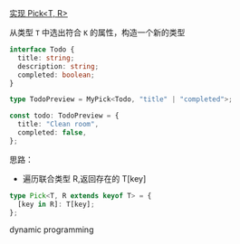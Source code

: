 [实现 Pick<T, R>](https://www.typescriptlang.org/play/?#code/PQKgUABBAsELQUHnagG5wgBQJYGMDWl5yFH4BGAnhAIIB2ALgBYD21FAYgK4QAUAAgIZ0AZuwCUEAMSAA70CqyhPbUMzCSXYYANrTgZqYfOP0RAGRmA7t11RAsHKB-eUAUrhAAGmXAB4AKgBoIAaQB8diIBh-lAgXAGUIQFDFQDt-QBC3e0ccVw8fP2jAfKVAX4DAIAYzCBAQQDm5QG8fQGj1exc-QFo5QEgEwC-FQDJvQAgVe08UwD0dQHIDf0AQ80ACBMAAOUAqOUAG02iSvOz8QGj5QCDNQCx-nLtF2gBnfG1aAFMAJ0E+LA3gxgATRggAb3woWgxaNQ2ALghl2i3tAHNLiCON5axXgAdrsxHs9XtQPlAoFhGABbf53TZHR4kRiMO4CfAAXxytDI-wOLmOjDQWw2ADcMBsAO4QAC8EAAsmR4q4iR4AOTXW4bdkQAA+EHZ0LhCI2R3Z3hy0OozwgtCJj0JJxJ5MpNPpF0hkK5d0e7IAwujqBAtqiYey3J8obD4RtEY9dmplhtLVBsVBFnYct4IIAKdQgAHEbvR2CQIIAoOUAp+aAaHdZvRaLR-st7sBgCssPQAHQAK2WmcYWzewGgwAAXvQ4PqAHJgEDAXSgCAAfRbrbbrYggAN5aKAY7lAIAezfbQ6buXrYFx+MZzOwCXcXggGwAHptqEdlhAcBsyIxBMEfRr8ABtTcUbReAC6iuPW-PYGxYEbw6HEEA0raAVejrJNB0+O3WwBg4QLWg5TxA4zggABRABHdg+DUDwIMXfEsGAzEIEEU0YUFHgJw2OAMzgu5wR+YB2GuJ12V0XCICwPhnXXelD3wRDkNoJxoNgtR2KQjYULFABGDwmRZJVGA5HUeW8KTXUgniUPYmC4O41ixQAJiE6dnFE8SbjuXkBSFG1RXFKTvBk1MIBw5Y4CXVibK2U0tnwYSZ1ZE4dO5fTBWFW1ES89ltDJOCMBMy1b3-Ohtl2fZDhOc58AkkEXnefBvl+AEgWoJKwQhGijLtMVkVRI0710dYor2A4WN4xF+Piq5dIeJ5kvBUqIs2HZKtklSjlU+q5Ua7KUutEUCqRCAUTRDYMXvR8fw7QBoOT6QBTa2-ebRwfcAoB9QAwJUAarlu0AY8jABVvOMEyTFM01+LNc3zQti2AARlipbYywrat8B9GMTrOxNk1TdMbrzAsixLZY0TIxQZU+iBABezQAsTRMX6LoB66c2B+7y0rGs-yAA)

从类型 `T` 中选出符合 `K` 的属性，构造一个新的类型

```ts
interface Todo {
  title: string;
  description: string;
  completed: boolean;
}

type TodoPreview = MyPick<Todo, "title" | "completed">;

const todo: TodoPreview = {
  title: "Clean room",
  completed: false,
};
```

思路：

- 遍历联合类型 R,返回存在的 T[key]

```ts
type Pick<T, R extends keyof T> = {
  [key in R]: T[key];
};
```
dynamic programming
